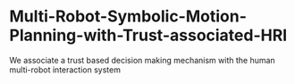 # Multi-Robot-Symbolic-Motion-Planning-with-Trust-associated-HRI
We associate a trust based decision making mechanism with the human multi-robot interaction system
